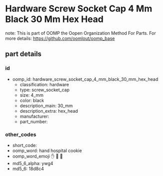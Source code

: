 # Hardware Screw Socket Cap 4 Mm Black 30 Mm Hex Head  

note: This is part of OOMP the Oopen Organization Method For Parts. For more details: https://github.com/oomlout/oomp_base

##  part details





### id
* oomp_id: hardware_screw_socket_cap_4_mm_black_30_mm_hex_head
  * classification: hardware
  * type: screw_socket_cap
  * size: 4_mm
  * color: black
  * description_main: 30_mm
  * description_extra: hex_head
  * manufacturer: 
  * part_number: 

### other_codes
* short_code: 
* oomp_word: hand hospital cookie
* oomp_word_emoji :hand: :hospital: :cookie:
* md5_6_alpha: ywg4
* md5_6: 18d8c4